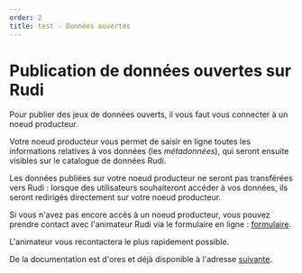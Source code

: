 ```yaml
---
order: 2
title: test - Données ouvertes
---
```


# Publication de données ouvertes sur Rudi
Pour publier des jeux de données ouverts, il vous faut vous connecter à un noeud producteur.

Votre noeud producteur vous permet de saisir en ligne toutes les informations relatives à vos données (les *métadonnées*), qui seront ensuite visibles sur le catalogue de données Rudi.

Les données publiées sur votre noeud producteur ne seront pas transférées vers Rudi : lorsque des utilisateurs souhaiteront accéder à vos données, ils seront redirigés directement sur votre noeud producteur.

Si vous n'avez pas encore accès à un noeud producteur, vous pouvez prendre contact avec l'animateur Rudi via le formulaire en ligne : [formulaire](https://blog.rudi.bzh/portail-beta-contact/).

L'animateur vous recontactera le plus rapidement possible.

De la documentation est d'ores et déjà disponible à l'adresse [suivante](https://blog.rudi.bzh/yeswiki/?LeNoeudProducteurV23NouvellesFonctionnal).
